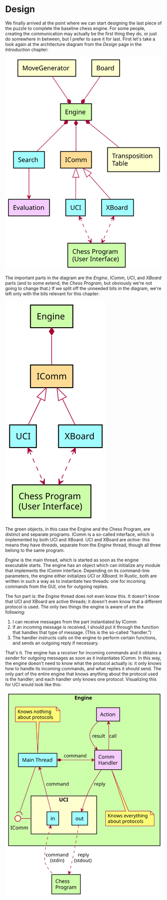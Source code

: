# Design

We finally arrived at the point where we can start designing the last piece
of the puzzle to complete the baseline chess engine. For some people,
creating the communication may actually be the first thing they do, or just
do somewhere in between, but I prefer to save it for last. First let's take
a look again at the architecture diagram from the _Design_ page in the _Introduction_
chapter:

![Architecture](../diagrams/architecture.svg)

The important parts in the diagram are the _Engine_, _IComm_, _UCI_, and _XBoard_
parts (and to some extend, the _Chess Program_, but obviously we're not going
to change that.) If we split off the unneeded bits in the diagram, we're
left only with the bits relevant for this chapter:

![Communication overview](../diagrams/comm.svg)

The green objects, in this case the Engine and the Chess Program, are
distinct and separate programs. IComm is a so-called interface, which is
implemented by both UCI and XBoard. UCI and XBoard are _active_: this means
they have _threads_, separate from the _Engine_ thread, though all three
belong to the same program.

_Engine_ is the main thread, which is started as soon as the engine
executable starts. The engine has an object which can initialize any module
that implements the _IComm_ interface. Depending on its command-line
parameters, the engine either initializes _UCI_ or _XBoard_. In Rustic,
both are written in such a way as to instantiate two threads: one for
incoming commands from the GUI, one for outgoing replies.

The fun part is: the _Engine_ thread does not even know this. It doesn't
know that UCI and XBoard are active threads; it doesn't even know that a
different protocol is used. The only two things the engine is aware of are
the following:

1. I can receive messages from the part instantiated by IComm
2. If an incoming message is received, I should put it through the function
   that handles that type of message. (This is the so-called "handler.")
3. The handler instructs calls on the engine to perform certain functions,
   and sends an outgoing reply if necessary.

That's it. The engine has a _receiver_ for incoming commands and it obtains
a _sender_ for outgoing messages as soon as it instantiates IComm. In this
way, the engine doesn't need to know what the protocol actually is: it only
knows how to handle its incoming commands, and what replies it should send.
The only part of the entire engine that knows anything about the protocol
used is the handler; and each handler only knows one protocol. Visualizing
this for UCI would look like this:

![Communication Threaded](../diagrams/comm_threads.svg)
